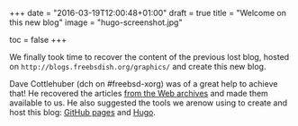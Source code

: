 +++
date = "2016-03-19T12:00:48+01:00"
draft = true
title = "Welcome on this new blog"
image = "hugo-screenshot.jpg"

toc = false
+++

We finally took time to recover the content of the previous lost blog,
hosted on `http://blogs.freebsdish.org/graphics/` and create this new
blog.

Dave Cottlehuber (dch on #freebsd-xorg) was of a great help
to achieve that! He recovered the articles [from the Web
archives](http://web.archive.org/web/20150905061215/http://blogs.freebsdish.org/graphics/)
and made them available to us. He also suggested the tools
we arenow using to create and host this blog: [GitHub
pages](https://pages.github.com/) and [Hugo](http://gohugo.io/).
